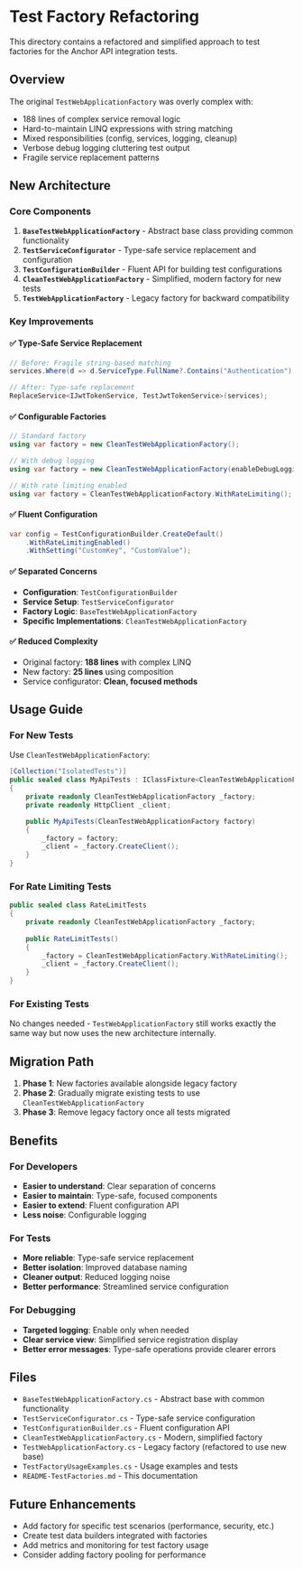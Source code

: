 # Test Factory Refactoring

This directory contains a refactored and simplified approach to test factories for the Anchor API integration tests.

## Overview

The original `TestWebApplicationFactory` was overly complex with:
- 188 lines of complex service removal logic
- Hard-to-maintain LINQ expressions with string matching
- Mixed responsibilities (config, services, logging, cleanup)
- Verbose debug logging cluttering test output
- Fragile service replacement patterns

## New Architecture

### Core Components

1. **`BaseTestWebApplicationFactory`** - Abstract base class providing common functionality
2. **`TestServiceConfigurator`** - Type-safe service replacement and configuration
3. **`TestConfigurationBuilder`** - Fluent API for building test configurations
4. **`CleanTestWebApplicationFactory`** - Simplified, modern factory for new tests
5. **`TestWebApplicationFactory`** - Legacy factory for backward compatibility

### Key Improvements

#### ✅ **Type-Safe Service Replacement**
```csharp
// Before: Fragile string-based matching
services.Where(d => d.ServiceType.FullName?.Contains("Authentication") == true)

// After: Type-safe replacement
ReplaceService<IJwtTokenService, TestJwtTokenService>(services);
```

#### ✅ **Configurable Factories**
```csharp
// Standard factory
using var factory = new CleanTestWebApplicationFactory();

// With debug logging
using var factory = new CleanTestWebApplicationFactory(enableDebugLogging: true);

// With rate limiting enabled
using var factory = CleanTestWebApplicationFactory.WithRateLimiting();
```

#### ✅ **Fluent Configuration**
```csharp
var config = TestConfigurationBuilder.CreateDefault()
    .WithRateLimitingEnabled()
    .WithSetting("CustomKey", "CustomValue");
```

#### ✅ **Separated Concerns**
- **Configuration**: `TestConfigurationBuilder`
- **Service Setup**: `TestServiceConfigurator`  
- **Factory Logic**: `BaseTestWebApplicationFactory`
- **Specific Implementations**: `CleanTestWebApplicationFactory`

#### ✅ **Reduced Complexity**
- Original factory: **188 lines** with complex LINQ
- New factory: **25 lines** using composition
- Service configurator: **Clean, focused methods**

## Usage Guide

### For New Tests

Use `CleanTestWebApplicationFactory`:

```csharp
[Collection("IsolatedTests")]
public sealed class MyApiTests : IClassFixture<CleanTestWebApplicationFactory>
{
    private readonly CleanTestWebApplicationFactory _factory;
    private readonly HttpClient _client;

    public MyApiTests(CleanTestWebApplicationFactory factory)
    {
        _factory = factory;
        _client = _factory.CreateClient();
    }
}
```

### For Rate Limiting Tests

```csharp
public sealed class RateLimitTests 
{
    private readonly CleanTestWebApplicationFactory _factory;
    
    public RateLimitTests()
    {
        _factory = CleanTestWebApplicationFactory.WithRateLimiting();
        _client = _factory.CreateClient();
    }
}
```

### For Existing Tests

No changes needed - `TestWebApplicationFactory` still works exactly the same way but now uses the new architecture internally.

## Migration Path

1. **Phase 1**: New factories available alongside legacy factory
2. **Phase 2**: Gradually migrate existing tests to use `CleanTestWebApplicationFactory`
3. **Phase 3**: Remove legacy factory once all tests migrated

## Benefits

### For Developers
- **Easier to understand**: Clear separation of concerns
- **Easier to maintain**: Type-safe, focused components
- **Easier to extend**: Fluent configuration API
- **Less noise**: Configurable logging

### For Tests
- **More reliable**: Type-safe service replacement
- **Better isolation**: Improved database naming
- **Cleaner output**: Reduced logging noise
- **Better performance**: Streamlined service configuration

### For Debugging
- **Targeted logging**: Enable only when needed
- **Clear service view**: Simplified service registration display
- **Better error messages**: Type-safe operations provide clearer errors

## Files

- `BaseTestWebApplicationFactory.cs` - Abstract base with common functionality
- `TestServiceConfigurator.cs` - Type-safe service configuration
- `TestConfigurationBuilder.cs` - Fluent configuration API
- `CleanTestWebApplicationFactory.cs` - Modern, simplified factory
- `TestWebApplicationFactory.cs` - Legacy factory (refactored to use new base)
- `TestFactoryUsageExamples.cs` - Usage examples and tests
- `README-TestFactories.md` - This documentation

## Future Enhancements

- Add factory for specific test scenarios (performance, security, etc.)
- Create test data builders integrated with factories
- Add metrics and monitoring for test factory usage
- Consider adding factory pooling for performance